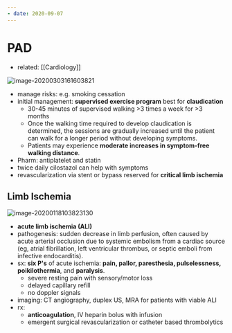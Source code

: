 ```yaml
---
- date: 2020-09-07
---
```


# PAD

- related: [[Cardiology]]

<!-- PAD rx -->

![image-20200303161603821](https://photos.thisispiggy.com/file/wikiFiles/image-20200303161603821.png)

- manage risks: e.g. smoking cessation
- initial management: **supervised exercise program** best for **claudication**
	- 30-45 minutes of supervised walking >3 times a week for >3 months
	- Once the walking time required to  develop claudication is determined, the sessions are gradually increased until the patient can walk for a longer period without developing  symptoms.
	- Patients may experience **moderate increases in symptom-free walking distance**.
- Pharm: antiplatelet and statin
- twice daily cilostazol can help with symptoms
- revascularization via stent or bypass reserved for **critical limb ischemia**

## Limb Ischemia

<!-- limb ischemia types, deficit, doppler, management -->

![image-20200118103823130](https://photos.thisispiggy.com/file/wikiFiles/image-20200118103823130.png)

- **acute limb ischemia (ALI)**
- pathogenesis: sudden decrease in limb perfusion, often caused by acute arterial occlusion due to systemic embolism from a  cardiac source (eg, atrial fibrillation, left ventricular thrombus, or  septic emboli from infective endocarditis).
- sx: **six P's** of acute ischemia: **pain, pallor, paresthesia, pulselessness, poikilothermia**, and **paralysis**.
	- severe resting pain with sensory/motor loss
	- delayed capillary refill
	- no doppler signals
- imaging: CT angiography, duplex US, MRA for patients with viable ALI
- rx:
	- **anticoagulation**, IV heparin bolus with infusion
	- emergent surgical revascularization or catheter based thrombolytics
